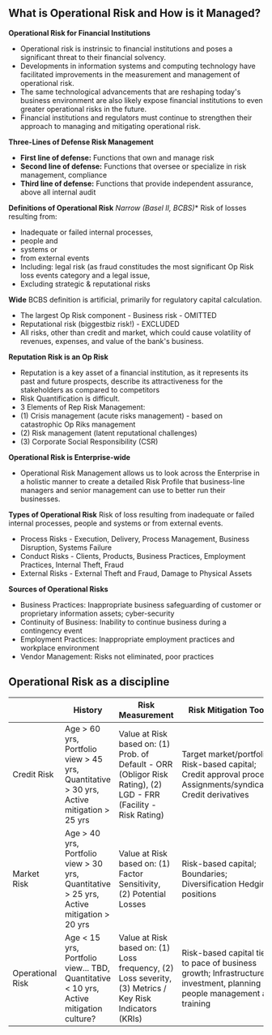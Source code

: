 ## What is Operational Risk and How is it Managed?

**Operational Risk for Financial Institutions**
- Operational risk is instrinsic to financial institutions and poses a significant threat to their financial solvency.
- Developments in information systems and computing technology have facilitated improvements in the measurement and management of operational risk.
- The same technological advancements that are reshaping today's business environment are also likely expose financial institutions to even greater operational risks in the future.
- Financial institutions and regulators must continue to strengthen their approach to managing and mitigating operational risk.

**Three-Lines of Defense Risk Management**
- **First line of defense:** Functions that own and manage risk
- **Second line of defense:** Functions that oversee or specialize in risk management, compliance
- **Third line of defense:** Functions that provide independent assurance, above all internal audit

**Definitions of Operational Risk**
**Narrow (Basel II, BCBS*)**
Risk of losses resulting from:
- Inadequate or failed internal processes,
- people and 
- systems or
- from external events
- Including: legal risk (as fraud constitudes the most significant Op Risk loss events category and a legal issue,
- Excluding strategic & reputational risks

**Wide**
BCBS definition is artificial, primarily for regulatory capital calculation.
- The largest Op Risk component - Business risk - OMITTED
- Reputational risk (biggestbiz risk!) - EXCLUDED
- All risks, other than credit and market, which could cause volatility of revenues, expenses, and value of the bank's business.

**Reputation Risk is an Op Risk**
- Reputation is a key asset of a financial institution, as it represents its past and future prospects, describe its attractiveness for the stakeholders as compared to competitors
- Risk Quantification is difficult.
- 3 Elements of Rep Risk Management:
- (1) Crisis management (acute risks management) - based on catastrophic Op Riks management
- (2) Risk management (latent reputational challenges)
- (3) Corporate Social Responsibility (CSR)

**Operational Risk is Enterprise-wide**
- Operational Risk Management allows us to look across the Enterprise in a holistic manner to create a detailed Risk Profile that business-line managers and senior management can use to better run their businesses.

**Types of Operational Risk**
Risk of loss resulting from inadequate or failed internal processes, people and systems or from external events.
- Process Risks - Execution, Delivery, Process Management, Business Disruption, Systems Failure
- Conduct Risks - Clients, Products, Business Practices, Employment Practices, Internal Theft, Fraud
- External Risks - External Theft and Fraud, Damage to Physical Assets

**Sources of Operational Risks**
- Business Practices: Inappropriate business safeguarding of customer or proprietary information assets; cyber-security
- Continuity of Business: Inability to continue business during a contingency event
- Employment Practices: Inappropriate employment practices and workplace environment
- Vendor Management: Risks not eliminated, poor practices

## Operational Risk as a discipline
| | History | Risk Measurement | Risk Mitigation Tools |
| -- | -- | -- | --|
| Credit Risk | Age > 60 yrs, Portfolio view > 45 yrs, Quantitative > 30 yrs, Active mitigation > 25 yrs | Value at Risk based on: (1) Prob. of Default - ORR (Obligor Risk Rating), (2) LGD - FRR (Facility - Risk Rating) | Target market/portfolio; Risk-based capital; Credit approval process; Assignments/syndicates; Credit derivatives |
| Market Risk | Age > 40 yrs, Portfolio view > 30 yrs, Quantitative > 25 yrs, Active mitigation > 20 yrs | Value at Risk based on: (1) Factor Sensitivity, (2) Potential Losses | Risk-based capital; Boundaries; Diversification Hedging positions |
| Operational Risk | Age < 15 yrs, Portfolio view... TBD, Quantitative < 10 yrs, Active mitigation culture? | Value at Risk based on: (1) Loss frequency, (2) Loss severity, (3) Metrics / Key Risk Indicators (KRIs) | Risk-based capital tied to pace of business growth; Infrastructure investment, planning people management and training



